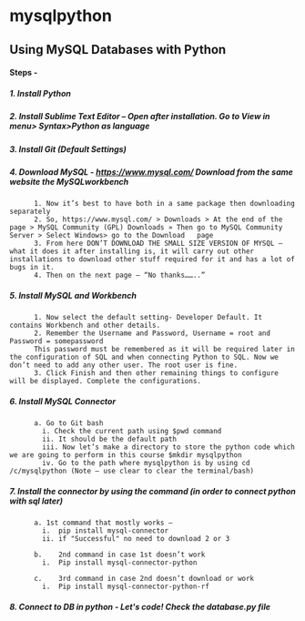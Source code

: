 # mysqlpython
## Using MySQL Databases with Python

#### Steps -



##### 1. Install Python 
##### 2. Install Sublime Text Editor – Open after installation. Go to View in menu> Syntax>Python as language
##### 3. Install Git (Default Settings)
##### 4. Download MySQL - https://www.mysql.com/  Download from the same website the MySQLworkbench
          1. Now it’s best to have both in a same package then downloading separately
          2. So, https://www.mysql.com/ > Downloads > At the end of the page > MySQL Community (GPL) Downloads » Then go to MySQL Community Server > Select Windows> go to the Download   page
          3. From here DON’T DOWNLOAD THE SMALL SIZE VERSION OF MYSQL – what it does it after installing is, it will carry out other installations to download other stuff required for it and has a lot of bugs in it.
          4. Then on the next page – “No thanks……..”
 
##### 5. Install MySQL and Workbench
          1. Now select the default setting- Developer Default. It contains Workbench and other details.
          2. Remember the Username and Password, Username = root and Password = somepassword
          This password must be remembered as it will be required later in the configuration of SQL and when connecting Python to SQL. Now we don’t need to add any other user. The root user is fine.
          3. Click Finish and then other remaining things to configure will be displayed. Complete the configurations.

##### 6. Install MySQL Connector
          a. Go to Git bash
            i. Check the current path using $pwd command
            ii. It should be the default path
            iii. Now let’s make a directory to store the python code which we are going to perform in this course $mkdir mysqlpython
            iv. Go to the path where mysqlpython is by using cd /c/mysqlpython (Note – use clear to clear the terminal/bash)

##### 7. Install the connector by using the command (in order to connect python with sql later)
          a. 1st command that mostly works –
            i.	pip install mysql-connector 
            ii.	if "Successful" no need to download 2 or 3

          b.	2nd command in case 1st doesn’t work
            i.	Pip install mysql-connector-python

          c.	3rd command in case 2nd doesn’t download or work
            i.	Pip install mysql-connector-python-rf

##### 8. Connect to DB in python - Let's code! Check the database.py file
